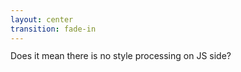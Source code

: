 ```yaml
---
layout: center
transition: fade-in
---
```


<p
    v-motion
    :initial="{ opacity: 0, y: 50 }"
    :enter="{ opacity: 1, y: 0, transition: { duration: 600, ease: 'easeOut' } }"
    class="font-geist text-5xl font-bold"
    style="line-height: 0.9"
>
    Does it mean there is no style processing on JS side?
</p>
